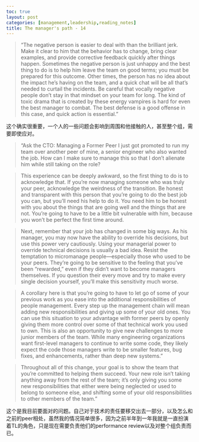 ```yaml
---
toc: true
layout: post
categories: [management,leadership,reading_notes]
title: The manager's path - 14
---
```

> “The negative person is easier to deal with than the brilliant jerk. Make it clear to him that the behavior has to change, bring clear examples, and provide corrective feedback quickly after things happen. Sometimes the negative person is just unhappy and the best thing to do is to help him leave the team on good terms; you must be prepared for this outcome. Other times, the person has no idea about the impact he’s having on the team, and a quick chat will be all that’s needed to curtail the incidents.
Be careful that vocally negative people don’t stay in that mindset on your team for long. The kind of toxic drama that is created by these energy vampires is hard for even the best manager to combat. The best defense is a good offense in this case, and quick action is essential.”

这个确实很重要，一个人的一些问题会影响到周围和他接触的人，甚至整个组，需要即使应对。

> “Ask the CTO: Managing a Former Peer
I just got promoted to run my team over another peer of mine, a senior engineer who also wanted the job. How can I make sure to manage this so that I don’t alienate him while still taking on the role?

> This experience can be deeply awkward, so the first thing to do is to acknowledge that. If you’re now managing someone who was truly your peer, acknowledge the weirdness of the transition. Be honest and transparent with this person that you’re going to do the best job you can, but you’ll need his help to do it. You need him to be honest with you about the things that are going well and the things that are not. You’re going to have to be a little bit vulnerable with him, because you won’t be perfect the first time around.

> Next, remember that your job has changed in some big ways. As his manager, you may now have the ability to override his decisions, but use this power very cautiously. Using your managerial power to override technical decisions is usually a bad idea. Resist the temptation to micromanage people—especially those who used to be your peers. They’re going to be sensitive to the feeling that you’ve been “rewarded,” even if they didn’t want to become managers themselves. If you question their every move and try to make every single decision yourself, you’ll make this sensitivity much worse.

> A corollary here is that you’re going to have to let go of some of your previous work as you ease into the additional responsibilities of people management. Every step up the management chain will mean adding new responsibilities and giving up some of your old ones. You can use this situation to your advantage with former peers by openly giving them more control over some of that technical work you used to own. This is also an opportunity to give new challenges to more junior members of the team. While many engineering organizations want first-level managers to continue to write some code, they likely expect the code those managers write to be smaller features, bug fixes, and enhancements, rather than deep new systems.”

> Throughout all of this change, your goal is to show the team that you’re committed to helping them succeed. Your new role isn’t taking anything away from the rest of the team; it’s only giving you some new responsibilities that either were being neglected or used to belong to someone else, and shifting some of your old responsibilities to other members of the team.”

这个是我目前要面对的问题。自己对于技术的责任要移交出去一部分，以及怎么和之前的peer相处，虽然我的情况简单很多，因为之前半年到一年我就是一直扮演着TL的角色，只是现在需要负责他们的performance review以及对整个组负责而已。

